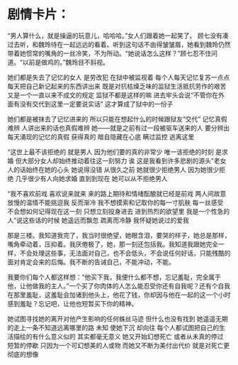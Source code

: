 

# 剧情卡片：

“男人算什么，就是操逼的玩意儿，哈哈哈。”女人们跟着她一起笑了。 顾七没有凑过去听，和魏玲待在一起远远的看着。听到这句话不由得皱皱眉，她看到魏玲仍然带着她惯常的嘴角的一丝冷笑，不为所动。“她说话怎么这样？”顾七忍不住问道。“以前是做鸡的。”魏玲目不斜视。


她们都是失去了记忆的女人 是劳改犯 在狱中被监视着 每个人每天记忆复苏一点点 每天把自己新记起来的东西讲出来 既是对抗枯燥乏味的监狱生活抵抗劳作的艰苦 又是一个一直以来不成文的规定 监狱不都是这样的嘛 进去牢头会说“不管你在外面有没有交代到这里一定要说实话” 这才算成了狱中的一份子


她们都是被抹去了记忆进来的 所以只能在想起什么的时候跟狱友“交代” 记忆真假难辨 人讲出来的话也真假难辨 她——就是之前有过一段被驱车送来的人 要分辨出每天涌现的记忆的真假 获得真的 暗自隐藏在心底 瞒过监控 逃离这里


“这世上最不该拒绝的 就是男人 因为他们要的真的非常少 唯一该拒绝的时刻 是求婚 但大部分女人却始终推动着往这一刻努力 诶 这是我看到许多悲剧的源头”老女人的话始终在她的心头 她说得没错 从很久之前 她就很少拒绝男人 因为她很少拒绝 几乎很少有人向她求婚 直到到现在 她可以从不拒绝男人


“我不喜欢前戏 喜欢说来就来 来的路上期待和情绪酝酿就已经是前戏 两人间故意放慢的温情不能挑逗我 反而渐冷 我不想摸索和记取你的每一寸肌肤 每一丝感受 不会想如何记得现在这一刻 只想立刻投身进去 进到热烈的欲望里 我是一个性急的人”说这些话的时候 她遥远而飘忽 疏离而冷静 我怀疑她说过的爱我


那是三楼。我知道我完了，我当时很绝望，她眼含泪，要哭的样子，她总是那样，嘴角牵动着，压抑着。我厌倦极了，她，那一刻还包括我。我知道我跟她完全一样，不会处理这些事，无法面对自己，也不会低头，不会说任何好话，只能残酷的面对肯定会来的后悔。我不断的告诫自己，不能冲动，不能。

我要你们每个人都这样想：“他买下我，我便什么都不想，忘记羞耻，完全属于他，让他做我的主人。”一个买了你肉体的人怎么能忍受你还有自我呢？还有个自我在那里羞耻，这羞耻会加诸到他头上，他花了钱，你却因与他在一起的这一个小时感到羞耻？忘记吧，让他也短暂买下你的精神。



她试图寻找她的离开对他产生影响的任何蛛丝马迹 但什么也没有找到 她遥遥无期的走上一条不知道远离哪里的路 未知 使她下沉 却向往 每个人都试图把自己的生活描绘的有什么意义似的 其实都毫无意义 她又开始幻想死亡 或者从未真的停过 短暂的停歇 只因为一个可幻想美的人或物 而她又不断为美付出代价 就是对死亡更彻底的想像 
